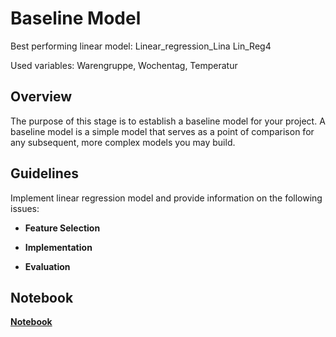 # Baseline Model

Best performing linear model: Linear_regression_Lina Lin_Reg4

Used variables: Warengruppe, Wochentag, Temperatur

## Overview

The purpose of this stage is to establish a baseline model for your project. A baseline model is a simple model that serves as a point of comparison for any subsequent, more complex models you may build.

## Guidelines

Implement linear regression model and provide information on the following issues:

- **Feature Selection**

- **Implementation**

- **Evaluation**

## Notebook 

**[Notebook ](Add-Link)**
